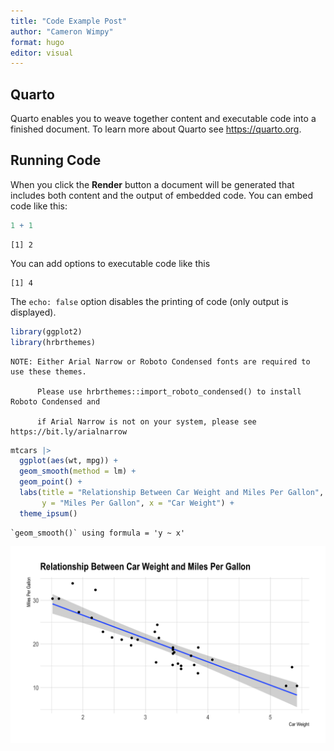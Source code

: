 ```yaml
---
title: "Code Example Post"
author: "Cameron Wimpy"
format: hugo
editor: visual
---
```


## Quarto

Quarto enables you to weave together content and executable code into a finished document. To learn more about Quarto see <https://quarto.org>.

## Running Code

When you click the **Render** button a document will be generated that includes both content and the output of embedded code. You can embed code like this:

``` r
1 + 1
```

    [1] 2

You can add options to executable code like this

    [1] 4

The `echo: false` option disables the printing of code (only output is displayed).

``` r
library(ggplot2)
library(hrbrthemes)
```

    NOTE: Either Arial Narrow or Roboto Condensed fonts are required to use these themes.

          Please use hrbrthemes::import_roboto_condensed() to install Roboto Condensed and

          if Arial Narrow is not on your system, please see https://bit.ly/arialnarrow

``` r
mtcars |> 
  ggplot(aes(wt, mpg)) + 
  geom_smooth(method = lm) +
  geom_point() +
  labs(title = "Relationship Between Car Weight and Miles Per Gallon",
       y = "Miles Per Gallon", x = "Car Weight") +
  theme_ipsum()
```

    `geom_smooth()` using formula = 'y ~ x'

<img src="index.markdown_strict_files/figure-markdown_strict/unnamed-chunk-3-1.png" width="768" />

